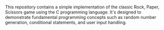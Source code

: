 This repository contains a simple implementation of the classic Rock, Paper, Scissors game using the C programming language. It's designed to demonstrate fundamental programming concepts such as random number generation, conditional statements, and user input handling.
